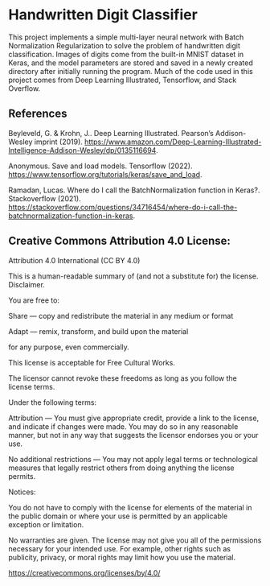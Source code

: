 # Handwritten Digit Classifier

This project implements a simple multi-layer neural network with Batch Normalization Regularization to solve the problem of handwritten digit classification. Images of digits come from the built-in MNIST dataset in Keras, and the model parameters are stored and saved in a newly created directory after initially running the program. Much of the code used in this project comes from Deep Learning Illustrated, Tensorflow, and Stack Overflow.

## References

Beyleveld, G. & Krohn, J.. Deep Learning Illustrated. Pearson’s Addison-Wesley imprint (2019). https://www.amazon.com/Deep-Learning-Illustrated-Intelligence-Addison-Wesley/dp/0135116694.

Anonymous. Save and load models. Tensorflow (2022). https://www.tensorflow.org/tutorials/keras/save_and_load.

Ramadan, Lucas. Where do I call the BatchNormalization function in Keras?. Stackoverflow (2021). https://stackoverflow.com/questions/34716454/where-do-i-call-the-batchnormalization-function-in-keras.

## Creative Commons Attribution 4.0 License:

Attribution 4.0 International (CC BY 4.0)

This is a human-readable summary of (and not a substitute for) the license. Disclaimer.

You are free to:

Share — copy and redistribute the material in any medium or format

Adapt — remix, transform, and build upon the material

for any purpose, even commercially.

This license is acceptable for Free Cultural Works.

The licensor cannot revoke these freedoms as long as you follow the license terms.

Under the following terms:

Attribution — You must give appropriate credit, provide a link to the license, and indicate if changes were made. You may do so in any reasonable manner, but not in any way that suggests the licensor endorses you or your use.

No additional restrictions — You may not apply legal terms or technological measures that legally restrict others from doing anything the license permits.

Notices:

You do not have to comply with the license for elements of the material in the public domain or where your use is permitted by an applicable exception or limitation.

No warranties are given. The license may not give you all of the permissions necessary for your intended use. For example, other rights such as publicity, privacy, or moral rights may limit how you use the material.

https://creativecommons.org/licenses/by/4.0/
